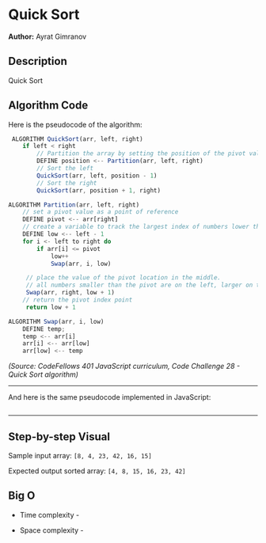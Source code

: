 # Quick Sort

**Author:** Ayrat Gimranov

## Description

Quick Sort 

## Algorithm Code

Here is the pseudocode of the algorithm:

```javascript
 ALGORITHM QuickSort(arr, left, right)
    if left < right
        // Partition the array by setting the position of the pivot value
        DEFINE position <-- Partition(arr, left, right)
        // Sort the left
        QuickSort(arr, left, position - 1)
        // Sort the right
        QuickSort(arr, position + 1, right)

ALGORITHM Partition(arr, left, right)
    // set a pivot value as a point of reference
    DEFINE pivot <-- arr[right]
    // create a variable to track the largest index of numbers lower than the defined pivot
    DEFINE low <-- left - 1
    for i <- left to right do
        if arr[i] <= pivot
            low++
            Swap(arr, i, low)

     // place the value of the pivot location in the middle.
     // all numbers smaller than the pivot are on the left, larger on the right.
     Swap(arr, right, low + 1)
    // return the pivot index point
     return low + 1

ALGORITHM Swap(arr, i, low)
    DEFINE temp;
    temp <-- arr[i]
    arr[i] <-- arr[low]
    arr[low] <-- temp

```

*(Source: CodeFellows 401 JavaScript curriculum, Code Challenge 28 - Quick Sort algorithm)*

---
And here is the same pseudocode implemented in JavaScript:

```javascript

```
---

## Step-by-step Visual

Sample input array: ```[8, 4, 23, 42, 16, 15]```

Expected output sorted array: ```[4, 8, 15, 16, 23, 42]``` 




## Big O

- Time complexity - 


- Space complexity - 

